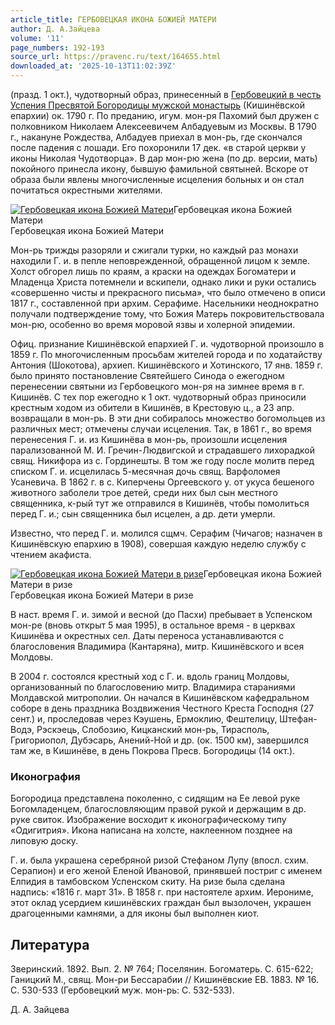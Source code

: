 ```yaml
---
article_title: ГЕРБОВЕЦКАЯ ИКОНА БОЖИЕЙ МАТЕРИ
author: Д. А.Зайцева
volume: '11'
page_numbers: 192-193
source_url: https://pravenc.ru/text/164655.html
downloaded_at: '2025-10-13T11:02:39Z'
---
```


(празд. 1 окт.), чудотворный образ, принесенный в [Гербовецкий в честь Успения Пресвятой Богородицы мужской монастырь](<https://pravenc.ru/text/Гербовецкий в честь Успения Пресвятой Богородицы мужской монастырь.html>) (Кишинёвской епархии) ок. 1790 г. По преданию, игум. мон-ря Пахомий был дружен с полковником Николаем Алексеевичем Албадуевым из Москвы. В 1790 г., накануне Рождества, Албадуев приехал в мон-рь, где скончался после падения с лошади. Его похоронили 17 дек. «в старой церкви у иконы Николая Чудотворца». В дар мон-рю жена (по др. версии, мать) покойного принесла икону, бывшую фамильной святыней. Вскоре от образа были явлены многочисленные исцеления больных и он стал почитаться окрестными жителями.

[![Гербовецкая икона Божией Матери](https://pravenc.ru/data/751/468/1234/i200.jpg "Кликните для увеличения картинки")](https://pravenc.ru/data/751/468/1234/i400.jpg)Гербовецкая икона Божией Матери  
Гербовецкая икона Божией Матери

Мон-рь трижды разоряли и сжигали турки, но каждый раз монахи находили Г. и. в пепле неповрежденной, обращенной лицом к земле. Холст обгорел лишь по краям, а краски на одеждах Богоматери и Младенца Христа потемнели и вскипели, однако лики и руки остались «совершенно чисты и прекрасного письма», что было отмечено в описи 1817 г., составленной при архим. Серафиме. Насельники неоднократно получали подтверждение тому, что Божия Матерь покровительствовала мон-рю, особенно во время моровой язвы и холерной эпидемии.

Офиц. признание Кишинёвской епархией Г. и. чудотворной произошло в 1859 г. По многочисленным просьбам жителей города и по ходатайству Антония (Шокотова), архиеп. Кишинёвского и Хотинского, 17 янв. 1859 г. было принято постановление Святейшего Синода о ежегодном перенесении святыни из Гербовецкого мон-ря на зимнее время в г. Кишинёв. С тех пор ежегодно к 1 окт. чудотворный образ приносили крестным ходом из обители в Кишинёв, в Крестовую ц., а 23 апр. возвращали в мон-рь. В эти дни собиралось множество богомольцев из различных мест; отмечены случаи исцеления. Так, в 1861 г., во время перенесения Г. и. из Кишинёва в мон-рь, произошли исцеления парализованной М. И. Гречин-Людвигской и страдавшего лихорадкой свящ. Никифора из с. Гординешты. В том же году после молитв перед списком Г. и. исцелилась 5-месячная дочь свящ. Варфоломея Усаневича. В 1862 г. в с. Киперчены Оргеевского у. от укуса бешеного животного заболели трое детей, среди них был сын местного священника, к-рый тут же отправился в Кишинёв, чтобы помолиться перед Г. и.; сын священника был исцелен, а др. дети умерли.

Известно, что перед Г. и. молился сщмч. Серафим (Чичагов; назначен в Кишинёвскую епархию в 1908), совершая каждую неделю службу с чтением акафиста.

[![Гербовецкая икона Божией Матери в ризе](https://pravenc.ru/data/866/467/1234/i200.jpg "Кликните для увеличения картинки")](https://pravenc.ru/data/866/467/1234/i400.jpg)Гербовецкая икона Божией Матери в ризе  
Гербовецкая икона Божией Матери в ризе

В наст. время Г. и. зимой и весной (до Пасхи) пребывает в Успенском мон-ре (вновь открыт 5 мая 1995), в остальное время - в церквах Кишинёва и окрестных сел. Даты переноса устанавливаются с благословения Владимира (Кантаряна), митр. Кишинёвского и всея Молдовы.

В 2004 г. состоялся крестный ход с Г. и. вдоль границ Молдовы, организованный по благословению митр. Владимира стараниями Молдавской митрополии. Он начался в Кишинёвском кафедральном соборе в день праздника Воздвижения Честного Креста Господня (27 сент.) и, проследовав через Кэушень, Ермоклию, Фештелицу, Штефан-Водэ, Рэскэець, Слобозию, Кицканский мон-рь, Тирасполь, Григориопол, Дубэсарь, Анений-Ной и др. (ок. 1500 км), завершился там же, в Кишинёве, в день Покрова Пресв. Богородицы (14 окт.).

### Иконография

Богородица представлена поколенно, с сидящим на Ее левой руке Богомладенцем, благословляющим правой рукой и держащим в др. руке свиток. Изображение восходит к иконографическому типу «Одигитрия». Икона написана на холсте, наклеенном позднее на липовую доску.

Г. и. была украшена серебряной ризой Стефаном Лупу (впосл. схим. Серапион) и его женой Еленой Ивановой, принявшей постриг с именем Елпидия в тамбовском Успенском скиту. На ризе была сделана надпись: «1816 г. март 31». В 1858 г. при настоятеле архим. Иерониме, этот оклад усердием кишинёвских граждан был вызолочен, украшен драгоценными камнями, а для иконы был выполнен киот.

## Литература

Зверинский. 1892. Вып. 2. № 764; Поселянин. Богоматерь. С. 615-622; Ганицкий М., свящ. Мон-ри Бессарабии // Кишинёвские ЕВ. 1883. № 16. С. 530-533 (Гербовецкий муж. мон-рь: С. 532-533).

Д. А.  Зайцева
